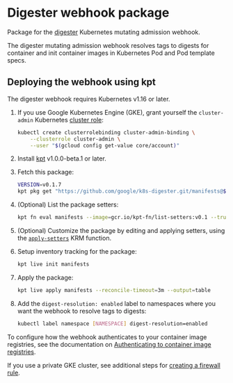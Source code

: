 # Digester webhook package

Package for the [digester](https://github.com/google/k8s-digester)
Kubernetes mutating admission webhook.

The digester mutating admission webhook resolves tags to digests for container
and init container images in Kubernetes Pod and Pod template specs.

## Deploying the webhook using kpt

The digester webhook requires Kubernetes v1.16 or later.

1.  If you use Google Kubernetes Engine (GKE), grant yourself the
    `cluster-admin` Kubernetes
    [cluster role](https://kubernetes.io/docs/reference/access-authn-authz/rbac/):

    ```sh
    kubectl create clusterrolebinding cluster-admin-binding \
        --clusterrole cluster-admin \
        --user "$(gcloud config get-value core/account)"
    ```

2.  Install [kpt](https://kpt.dev/installation/) v1.0.0-beta.1 or later.

3.  Fetch this package:

    ```sh
    VERSION=v0.1.7
    kpt pkg get "https://github.com/google/k8s-digester.git/manifests@${VERSION}" manifests
    ```

4.  (Optional) List the package setters:

    ```sh
    kpt fn eval manifests --image=gcr.io/kpt-fn/list-setters:v0.1 --truncate-output=false
    ```

5.  (Optional) Customize the package by editing and applying setters, using the
    [`apply-setters`](https://catalog.kpt.dev/apply-setters/v0.2/) KRM function.

6.  Setup inventory tracking for the package:

    ```sh
    kpt live init manifests
    ```

7.  Apply the package:

    ```sh
    kpt live apply manifests --reconcile-timeout=3m --output=table
    ```

8.  Add the `digest-resolution: enabled` label to namespaces where you want
    the webhook to resolve tags to digests:

    ```sh
    kubectl label namespace [NAMESPACE] digest-resolution=enabled
    ```

To configure how the webhook authenticates to your container image registries,
see the documentation on
[Authenticating to container image registries](https://github.com/google/k8s-digester/blob/main/docs/authentication.md#authenticating-to-container-image-registries).

If you use a private GKE cluster, see additional steps for
[creating a firewall rule](../README.md#private-clusters).

